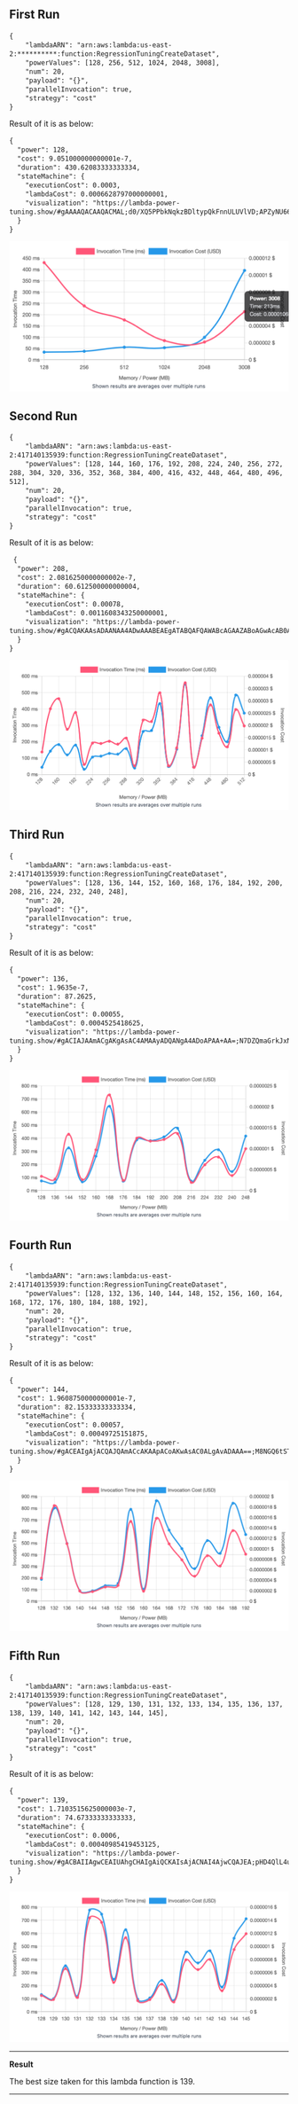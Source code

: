 ## First Run 
```
{
    "lambdaARN": "arn:aws:lambda:us-east-2:**********:function:RegressionTuningCreateDataset",
    "powerValues": [128, 256, 512, 1024, 2048, 3008],
    "num": 20,
    "payload": "{}",
    "parallelInvocation": true,
    "strategy": "cost"
}
```
Result of it is as below: 

```
{
  "power": 128,
  "cost": 9.051000000000001e-7,
  "duration": 430.62083333333334,
  "stateMachine": {
    "executionCost": 0.0003,
    "lambdaCost": 0.0006628797000000001,
    "visualization": "https://lambda-power-tuning.show/#gAAAAQACAAQACMAL;d0/XQ5PPbkNqkzBDltypQkFnnULUVlVD;APZyNU66hjUPjsc1tam/NT8iMja4LjE3"
  }
}
```

<img src="graphs/first_run.png"
     style="float: center;" />

## Second Run 
```
{
    "lambdaARN": "arn:aws:lambda:us-east-2:417140135939:function:RegressionTuningCreateDataset",
    "powerValues": [128, 144, 160, 176, 192, 208, 224, 240, 256, 272, 288, 304, 320, 336, 352, 368, 384, 400, 416, 432, 448, 464, 480, 496, 512],
    "num": 20,
    "payload": "{}",
  	"parallelInvocation": true,
    "strategy": "cost"
}
```
Result of it is as below: 

```
 {
  "power": 208,
  "cost": 2.0816250000000002e-7,
  "duration": 60.612500000000004,
  "stateMachine": {
    "executionCost": 0.00078,
    "lambdaCost": 0.0011608343250000001,
    "visualization": "https://lambda-power-tuning.show/#gACQAKAAsADAANAA4ADwAAABEAEgATABQAFQAWABcAGAAZABoAGwAcAB0AHgAfABAAI=;nRYJQ/lVyEOnFedD8qOJQ9cjvUMzc3JCMDY/QxHRPEMAoEpDvJs4QwrXXUMwFk9C+aWlQ/2yoUPoHPlDw7VVQuEaIkNE4AtE4TovQj16XUPNTNRDAMB7QyIiKEPhSsZDWSqUQw==;z5WbNEFOfjX4H6M1/e1VNWA8oDVGg180dmg9NS3ERzU63mQ1OZxdNabJjDXLPIs0BvHpNTa47zWpY0E2iQivNATUiTUFoHY26zihNHku0zWeoVE2Ab0ANoSgsjUSzVg2VmwnNg=="
  }
}
```

<img src="graphs/second_run.png"
     style="float: center;" />

## Third Run 
```
{
    "lambdaARN": "arn:aws:lambda:us-east-2:417140135939:function:RegressionTuningCreateDataset",
    "powerValues": [128, 136, 144, 152, 160, 168, 176, 184, 192, 200, 208, 216, 224, 232, 240, 248],
    "num": 20,
    "payload": "{}",
  	"parallelInvocation": true,
    "strategy": "cost"
}
```
Result of it is as below: 

```
{
  "power": 136,
  "cost": 1.9635e-7,
  "duration": 87.2625,
  "stateMachine": {
    "executionCost": 0.00055,
    "lambdaCost": 0.0004525418625,
    "visualization": "https://lambda-power-tuning.show/#gACIAJAAmACgAKgAsAC4AMAAyADQANgA4ADoAPAA+AA=;N7DZQmaGrkJxNddD7LGlQgCgm0PlszZEM9OaQlIYyEO867xDDizDQ+Wf2UMAAHhCM8NEQ0jBf0NI4eVCq8qfQw==;jsd1NEfUUjRgqog1kz5eNEDZWzVTNgc2YNVxNBx5ojUk0J81eDKsNSOyxzU2uG80L1dCNSHIgjUTGvM0YcCuNQ=="
  }
}

```

<img src="graphs/third_run.png"
     style="float: center;" />

## Fourth Run 
```
{
    "lambdaARN": "arn:aws:lambda:us-east-2:417140135939:function:RegressionTuningCreateDataset",
    "powerValues": [128, 132, 136, 140, 144, 148, 152, 156, 160, 164, 168, 172, 176, 180, 184, 188, 192],
    "num": 20,
    "payload": "{}",
  	"parallelInvocation": true,
    "strategy": "cost"
}

```
Result of it is as below: 

```
{
  "power": 144,
  "cost": 1.9608750000000001e-7,
  "duration": 82.15333333333334,
  "stateMachine": {
    "executionCost": 0.00057,
    "lambdaCost": 0.00049725151875,
    "visualization": "https://lambda-power-tuning.show/#gACEAIgAjACQAJQAmACcAKAApACoAKwAsAC0ALgAvADAAA==;M8NGQ6tSTUSPQvdD7+6tQoJOpEK4fvJCiZgHQ2Z2K0QsuapCRAAyRFVl9kMsqbFDbZBWQ6vSw0MAQJdDfrUXRCLqyUM=;vVvgNEbt7jVCPZQ1VpBWNB+MUjS3CZ80bBS2NHem6zWwZXI0Ib4ANhZhtjVd1YY16aUmNbFfmzVriHU110j7NTTOqjU="
  }
}

```

<img src="graphs/fourth_run.png"
     style="float: center;" />

## Fifth Run 
```
{
    "lambdaARN": "arn:aws:lambda:us-east-2:417140135939:function:RegressionTuningCreateDataset",
    "powerValues": [128, 129, 130, 131, 132, 133, 134, 135, 136, 137, 138, 139, 140, 141, 142, 143, 144, 145],
    "num": 20,
    "payload": "{}",
  	"parallelInvocation": true,
    "strategy": "cost"
}

```
Result of it is as below: 

```
{
  "power": 139,
  "cost": 1.7103515625000003e-7,
  "duration": 74.67333333333333,
  "stateMachine": {
    "executionCost": 0.0006,
    "lambdaCost": 0.00040985419453125,
    "visualization": "https://lambda-power-tuning.show/#gACBAIIAgwCEAIUAhgCHAIgAiQCKAIsAjACNAI4AjwCQAJEA;pHD4QlL4u0JIuaRDUljaQrx7M0SW5CpEGxhgQ1KsDURxPapClly6QpZMU0O/WJVCtaHGQ0suoUPJ38dDieggQ7jG7UN3TxVE;uu2MNNCcVTSz7jw1Adl9NJqy0DU7Usg1+8cENYaNqDWiCU40HtxiNA/YADXJpTc0V2R1NX+SSDX2JXo1mMnKND7vljWu7741"
  }
}

```

<img src="graphs/fifth_run.png"
     style="float: center;" />


---
**Result**

The best size taken for this lambda function is 139.

---

